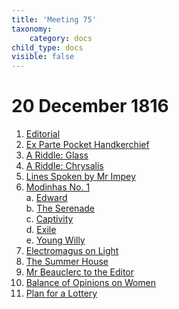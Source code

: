```yaml
---
title: 'Meeting 75'
taxonomy:
    category: docs
child_type: docs
visible: false
---
```


# 20 December 1816

1. [Editorial](editorial)
2. [Ex Parte Pocket Handkerchief](handkerchief)
3. [A Riddle: Glass](riddle-1)  
4. [A Riddle: Chrysalis](riddle-2)
5. [Lines Spoken by Mr Impey](impey)
6. [Modinhas No. 1](modinha)  
	a. [Edward](edward)  
	b. [The Serenade](serenade)  
	c. [Captivity](captivity)  
	d. [Exile](exile)  
	e. [Young Willy](willy)  
7. [Electromagus on Light](light)
8. [The Summer House](pertinax)
9. [Mr Beauclerc to the Editor](beauclerc)
10. [Balance of Opinions on Women](procon)
11. [Plan for a Lottery](lottery)
